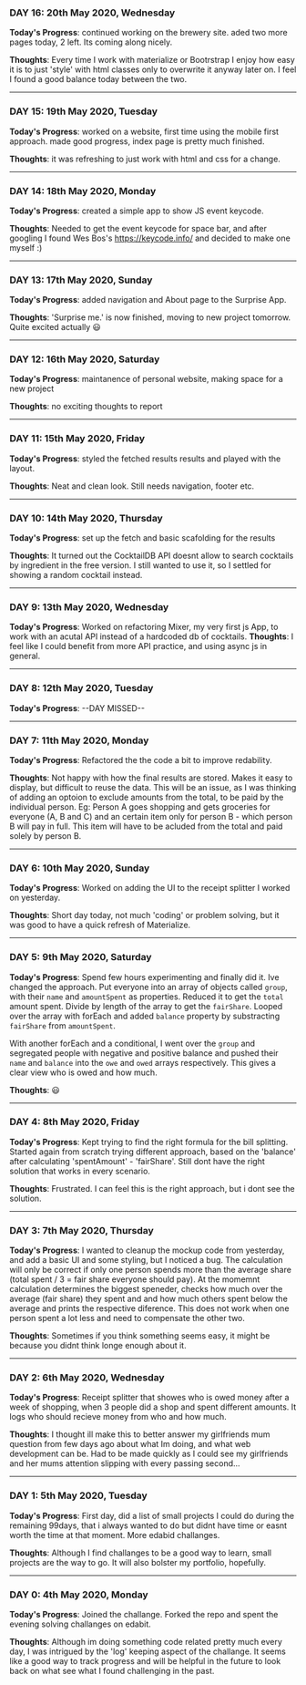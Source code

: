 ### DAY 16: 20th May 2020, Wednesday

**Today's Progress**: continued working on the brewery site. aded two more pages today, 2 left. Its coming along nicely.

**Thoughts**: Every time I work with materialize or Bootrstrap I enjoy how easy it is to just 'style' with  html classes only to overwrite it anyway later on. I feel I found a good balance today between the two.

---


### DAY 15: 19th May 2020, Tuesday

**Today's Progress**: worked on a website, first time using the mobile first approach. made good progress, index page is pretty much finished.

**Thoughts**: it was refreshing to just work with html and css for a change.

---

### DAY 14: 18th May 2020, Monday

**Today's Progress**: created a simple app to show JS event keycode.

**Thoughts**: Needed to get the event keycode for space bar, and after googling I found Wes Bos's https://keycode.info/ and decided to make one myself :)

---

### DAY 13: 17th May 2020, Sunday

**Today's Progress**: added navigation and About page to the Surprise App.

**Thoughts**: 'Surprise me.' is now finished, moving to new project tomorrow. Quite excited actually :smiley:

---

### DAY 12: 16th May 2020, Saturday

**Today's Progress**: maintanence of personal website, making space for a new project

**Thoughts**: no exciting thoughts to report

---

### DAY 11: 15th May 2020, Friday

**Today's Progress**: styled the fetched results results and played with the layout.

**Thoughts**: Neat and clean look. Still needs navigation, footer etc.

---

### DAY 10: 14th May 2020, Thursday

**Today's Progress**: set up the fetch and basic scafolding for the results

**Thoughts**: It turned out the CocktailDB API doesnt allow to search cocktails by ingredient in the free version. I still wanted to use it, so I settled for showing a random cocktail instead.

---

### DAY 9: 13th May 2020, Wednesday

**Today's Progress**: Worked on refactoring Mixer, my very first js App, to work with an acutal API instead of a hardcoded db of cocktails.
**Thoughts**: I feel like I could benefit from more API practice, and using async js in general.

---

### DAY 8: 12th May 2020, Tuesday

**Today's Progress**: --DAY MISSED--

---

### DAY 7: 11th May 2020, Monday

**Today's Progress**: Refactored the the code a bit to improve redability.

**Thoughts**: Not happy with how the final results are stored. Makes it easy to display, but difficult to reuse the data. This will be an issue, as I was thinking of adding an optoion to exclude amounts from the total, to be paid by the individual person. Eg: Person A goes shopping and gets groceries for everyone (A, B and C) and an certain item only for person B - which person B will pay in full. This item will have to be acluded from the total and paid solely by person B.

---

### DAY 6: 10th May 2020, Sunday

**Today's Progress**: Worked on adding the UI to the receipt splitter I worked on yesterday.

**Thoughts**: Short day today, not much 'coding' or problem solving, but it was good to have a quick refresh of Materialize.

---

### DAY 5: 9th May 2020, Saturday

**Today's Progress**: Spend few hours experimenting and finally did it. Ive changed the approach. Put everyone into an array of objects called `group`, with their `name` and `amountSpent` as properties. Reduced it to get the `total` amount spent.
Divide by length of the array to get the `fairShare`.
Looped over the array with forEach and added `balance` property by substracting `fairShare` from `amountSpent`.

With another forEach and a conditional, I went over the `group` and segregated people with negative and positive balance and pushed their `name` and `balance` into the `owe` and `owed` arrays respectively.
This gives a clear view who is owed and how much.

**Thoughts**: :smiley:

---

### DAY 4: 8th May 2020, Friday

**Today's Progress**: Kept trying to find the right formula for the bill splitting. Started again from scratch trying different approach, based on the 'balance' after calculating 'spentAmount' - 'fairShare'. Still dont have the right solution that works in every scenario.

**Thoughts**: Frustrated. I can feel this is the right approach, but i dont see the solution.

---

### DAY 3: 7th May 2020, Thursday

**Today's Progress**: I wanted to cleanup the mockup code from yesterday, and add a basic UI and some styling, but I noticed a bug. The calculation will only be correct if only one person spends more than the average share (total spent / 3 = fair share everyone should pay). At the momemnt calculation determines the biggest speneder, checks how much over the average (fair share) they spent and and how much others spent below the average and prints the respective diference.
This does not work when one person spent a lot less and need to compensate the other two.

**Thoughts**: Sometimes if you think something seems easy, it might be because you didnt think longe enough about it.

---

### DAY 2: 6th May 2020, Wednesday

**Today's Progress**: Receipt splitter that showes who is owed money after a week of shopping, when 3 people did a shop and spent different amounts. It logs who should recieve money from who and how much.

**Thoughts**: I thought ill make this to better answer my girlfriends mum question from few days ago about what Im doing, and what web development can be. Had to be made quickly as I could see my girlfriends and her mums attention slipping with every passing second...

---

### DAY 1: 5th May 2020, Tuesday

**Today's Progress**: First day, did a list of small projects I could do during the remaining 99days, that i always wanted to do but didnt have time or easnt worth the time at that moment. More edabid challanges.

**Thoughts**: Although I find challanges to be a good way to learn, small projects are the way to go. It will also bolster my portfolio, hopefully.

---

### DAY 0: 4th May 2020, Monday

**Today's Progress**: Joined the challange. Forked the repo and spent the evening solving challanges on edabit.

**Thoughts**: Although im doing something code related pretty much every day, I was intrigued by the 'log' keeping aspect of the challange. It seems like a good way to track progress and will be helpful in the future to look back on what see what I found challenging in the past.
